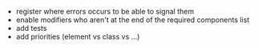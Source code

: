 - register where errors occurs to be able to signal them
- enable modifiers who aren't at the end of the required components list
- add tests
- add priorities (element vs class vs ...)
